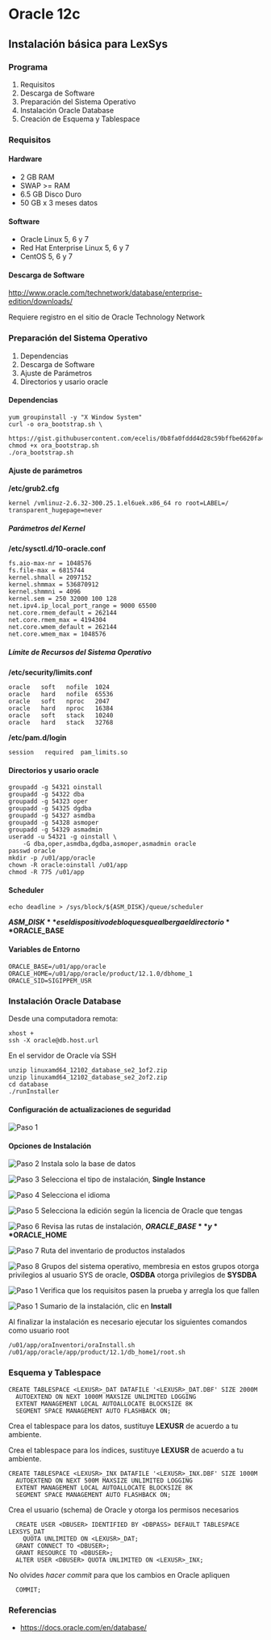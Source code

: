 # Oracle 12c

## Instalación básica para LexSys


### Programa

1. Requisitos
2. Descarga de Software
3. Preparación del Sistema Operativo
4. Instalación Oracle Database
5. Creación de Esquema y Tablespace



### Requisitos


#### Hardware

* 2 GB RAM
* SWAP >= RAM
* 6.5 GB Disco Duro
* 50 GB x 3 meses datos


#### Software

* Oracle Linux 5, 6 y 7
* Red Hat Enterprise Linux 5, 6 y 7
* CentOS 5, 6 y 7



#### Descarga de Software

http://www.oracle.com/technetwork/database/enterprise-edition/downloads/

Requiere registro en el sitio de Oracle Technology Network



### Preparación del Sistema Operativo

1. Dependencias
2. Descarga de Software
3. Ajuste de Parámetros
4. Directorios y usario oracle


#### Dependencias

    yum groupinstall -y "X Window System"
    curl -o ora_bootstrap.sh \
      https://gist.githubusercontent.com/ecelis/0b8fa0fddd4d28c59bffbe6620fa461d/raw/8217cfe6bdd5aa3996853dc40e587ba33ff7dcdf/ora_bootstrap.sh
    chmod +x ora_bootstrap.sh
    ./ora_bootstrap.sh


#### Ajuste de parámetros

**/etc/grub2.cfg**

    kernel /vmlinuz-2.6.32-300.25.1.el6uek.x86_64 ro root=LABEL=/ transparent_hugepage=never


##### Parámetros del Kernel

**/etc/sysctl.d/10-oracle.conf**

    fs.aio-max-nr = 1048576
    fs.file-max = 6815744
    kernel.shmall = 2097152
    kernel.shmmax = 536870912
    kernel.shmmni = 4096
    kernel.sem = 250 32000 100 128
    net.ipv4.ip_local_port_range = 9000 65500
    net.core.rmem_default = 262144
    net.core.rmem_max = 4194304
    net.core.wmem_default = 262144
    net.core.wmem_max = 1048576


##### Límite de Recursos del Sistema Operativo

**/etc/security/limits.conf**

    oracle   soft   nofile  1024
    oracle   hard   nofile  65536
    oracle   soft   nproc   2047
    oracle   hard   nproc   16384
    oracle   soft   stack   10240
    oracle   hard   stack   32768


**/etc/pam.d/login**

    session   required  pam_limits.so


#### Directorios y usario oracle

    groupadd -g 54321 oinstall
    groupadd -g 54322 dba
    groupadd -g 54323 oper
    groupadd -g 54325 dgdba
    groupadd -g 54327 asmdba
    groupadd -g 54328 asmoper
    groupadd -g 54329 asmadmin
    useradd -u 54321 -g oinstall \
        -G dba,oper,asmdba,dgdba,asmoper,asmadmin oracle
    passwd oracle
    mkdir -p /u01/app/oracle
    chown -R oracle:oinstall /u01/app
    chmod -R 775 /u01/app

#### Scheduler

    echo deadline > /sys/block/${ASM_DISK}/queue/scheduler

**${ASM\_DISK}** es el dispositivo de bloques que alberga el directorio
**$ORACLE\_BASE**


#### Variables de Entorno

    ORACLE_BASE=/u01/app/oracle
    ORACLE_HOME=/u01/app/oracle/product/12.1.0/dbhome_1
    ORACLE_SID=SIGIPPEM_USR



### Instalación Oracle Database

Desde una computadora remota:

    xhost +
    ssh -X oracle@db.host.url

En el servidor de Oracle vía SSH

    unzip linuxamd64_12102_database_se2_1of2.zip
    unzip linuxamd64_12102_database_se2_2of2.zip
    cd database
    ./runInstaller


#### Configuración de actualizaciones de seguridad

![Paso 1](img/01.png)


#### Opciones de Instalación

![Paso 2](img/02.png)
Instala solo la base de datos


![Paso 3](img/03.png)
Selecciona el tipo de instalación, **Single Instance**


![Paso 4](img/04.png)
Selecciona el idioma


![Paso 5](img/05.png)
Selecciona la edición según la licencia de Oracle que tengas


![Paso 6](img/06.png)
Revisa las rutas de instalación, **$ORACLE\_BASE** y **$ORACLE\_HOME**


![Paso 7](img/07.png)
Ruta del inventario de productos instalados


![Paso 8](img/08.png)
Grupos del sistema operativo, membresia en estos grupos otorga
privilegios al usuario SYS de oracle, **OSDBA** otorga privilegios de
**SYSDBA**


![Paso 1](img/10.png)
Verifica que los requisitos pasen la prueba y arregla los que fallen


![Paso 1](img/11.png)
Sumario de la instalación, clic en **Install**


Al finalizar la instalación es necesario ejecutar los siguientes
comandos como usuario root

    /u01/app/oraInventori/oraInstall.sh
    /u01/app/oracle/app/product/12.1/db_home1/root.sh



### Esquema y Tablespace

    CREATE TABLESPACE <LEXUSR>_DAT DATAFILE '<LEXUSR>_DAT.DBF' SIZE 2000M
      AUTOEXTEND ON NEXT 1000M MAXSIZE UNLIMITED LOGGING
      EXTENT MANAGEMENT LOCAL AUTOALLOCATE BLOCKSIZE 8K
      SEGMENT SPACE MANAGEMENT AUTO FLASHBACK ON;

Crea el tablespace para los datos, sustituye **LEXUSR** de acuerdo a tu ambiente.


Crea el tablespace para los índices, sustituye **LEXUSR** de acuerdo a tu ambiente.

    CREATE TABLESPACE <LEXUSR>_INX DATAFILE '<LEXUSR>_INX.DBF' SIZE 1000M
      AUTOEXTEND ON NEXT 500M MAXSIZE UNLIMITED LOGGING
      EXTENT MANAGEMENT LOCAL AUTOALLOCATE BLOCKSIZE 8K
      SEGMENT SPACE MANAGEMENT AUTO FLASHBACK ON;


Crea el usuario (schema) de Oracle y otorga los permisos necesarios

      CREATE USER <DBUSER> IDENTIFIED BY <DBPASS> DEFAULT TABLESPACE LEXSYS_DAT
        QUOTA UNLIMITED ON <LEXUSR>_DAT;
      GRANT CONNECT TO <DBUSER>;
      GRANT RESOURCE TO <DBUSER>;
      ALTER USER <DBUSER> QUOTA UNLIMITED ON <LEXUSR>_INX;

No olvides _hacer commit_ para que los cambios en Oracle apliquen

      COMMIT;



### Referencias

* https://docs.oracle.com/en/database/

